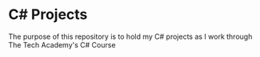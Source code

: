 # C# Projects
The purpose of this repository is to hold my C# projects as I work through The Tech Academy's C# Course
